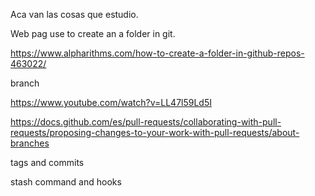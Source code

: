 Aca van las cosas que estudio.

Web pag use to create an a folder in git.

https://www.alpharithms.com/how-to-create-a-folder-in-github-repos-463022/

branch 

https://www.youtube.com/watch?v=LL47l59Ld5I

https://docs.github.com/es/pull-requests/collaborating-with-pull-requests/proposing-changes-to-your-work-with-pull-requests/about-branches

tags and commits

stash command and hooks
